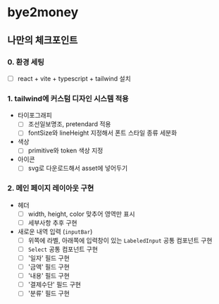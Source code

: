 # bye2money

## 나만의 체크포인트

### 0. 환경 세팅

- [ ] react + vite + typescript + tailwind 설치

### 1. tailwind에 커스텀 디자인 시스템 적용

- 타이포그래피
  - [ ] 조선일보명조, pretendard 적용
  - [ ] fontSize와 lineHeight 지정해서 폰트 스타일 종류 세분화
- 색상
  - [ ] primitive와 token 색상 지정
- 아이콘
  - [ ] svg로 다운로드해서 asset에 넣어두기

### 2. 메인 페이지 레이아웃 구현

- 헤더
  - [ ] width, height, color 맞추어 영역만 표시
  - [ ] 세부사항 추후 구현
- 새로운 내역 입력 (`inputBar`)
  - [ ] 위쪽에 라벨, 아래쪽에 입력창이 있는 `LabeledInput` 공통 컴포넌트 구현
  - [ ] `Select` 공통 컴포넌트 구현
  - [ ] '일자' 필드 구현
  - [ ] '금액' 필드 구현
  - [ ] '내용' 필드 구현
  - [ ] '결제수단' 필드 구현
  - [ ] '분류' 필드 구현
